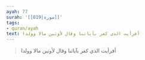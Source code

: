 ```yaml
---
ayah: 77
surah: '[[019|سورة]]'
tags:
- quran/ayah
text: أفرأيت الذي كفر بآياتنا وقال لأوتين مالا وولدا
---
```

> أفرأيت الذي كفر بآياتنا وقال لأوتين مالا وولدا

